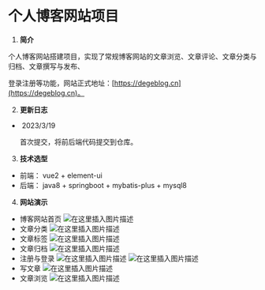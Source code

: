 # 个人博客网站项目

1. **简介**

​		个人博客网站搭建项目，实现了常规博客网站的文章浏览、文章评论、文章分类与归档、文章撰写与发布、

登录注册等功能，网站正式地址：[https://degeblog.cn](https://degeblog.cn)。

2. **更新日志**

- ​		2023/3/19

  首次提交，将前后端代码提交到仓库。

3. **技术选型**

- 前端： vue2 + element-ui
- 后端： java8 + springboot + mybatis-plus + mysql8

4. **网站演示**

 - 博客网站首页
 ![在这里插入图片描述](https://img-blog.csdnimg.cn/04202cba90dc4b1ebf56f13d16d20669.png)
 - 文章分类
 ![在这里插入图片描述](https://img-blog.csdnimg.cn/285e423acb594a5eb6e72c3dbc1dba8f.png)
 - 文章标签
 ![在这里插入图片描述](https://img-blog.csdnimg.cn/979f5c83a5da43fdb21d214b9b8f338e.png)
 - 文章归档
 ![在这里插入图片描述](https://img-blog.csdnimg.cn/89212c296abb46df85d6e7976da1bdb4.png)
 - 注册与登录
 ![在这里插入图片描述](https://img-blog.csdnimg.cn/7a1eb4e08b7c462f95725e568df7c4fc.png)
 ![在这里插入图片描述](https://img-blog.csdnimg.cn/b45b7b1a8da5433eaab9a1a69de35307.png)
 - 写文章
 ![在这里插入图片描述](https://img-blog.csdnimg.cn/5a0f32f68414454d818fc7c7f52a5649.png)
 - 文章浏览
 ![在这里插入图片描述](https://img-blog.csdnimg.cn/1330b04dfe244602802879484fb439c6.png)